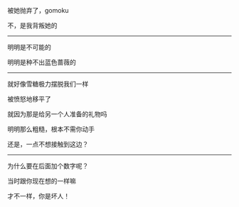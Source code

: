 被她抛弃了，gomoku

不，是我背叛她的

-------

明明是不可能的

明明是种不出蓝色蔷薇的

-------

就好像雪糖极力摆脱我们一样

被愤怒地移平了

就因为那是给另一个人准备的礼物吗

明明那么粗糙，根本不需你动手

还是，一点不想接触到这边？

-------

为什么要在后面加个数字呢？

当时跟你现在想的一样嘛

才不一样，你是坏人！